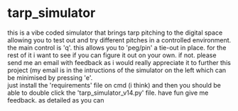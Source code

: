 # tarp_simulator
this is a vibe coded simulator that brings tarp pitching to the digital space allowing you to test out and try different pitches in a controlled environment. the main control is 'q'. this allows you to 'peg/pin' a tie-out in place. for the rest of it i want to see if you can figure it out on your own. if not. please send me an email with feedback as i would really appreciate it to further this project (my email is in the intructions of the simulator on the left which can be minimised by pressing 'e'.   
just install the 'requirements' file on cmd (i think) and then you should be able to double click the 'tarp_simulator_v14.py' file.
have fun
give me feedback. as detailed as you can
